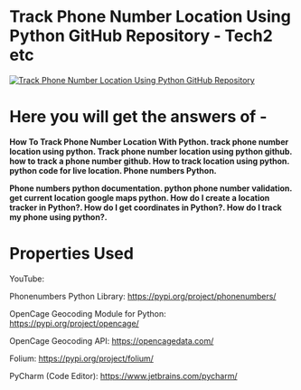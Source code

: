 # Track Phone Number Location Using Python GitHub Repository - Tech2 etc
[![Track Phone Number Location Using Python GitHub Repository](https://user-images.githubusercontent.com/80243988/136017398-8416c97d-cbe2-425e-af98-6475eb99e696.PNG)](https://www.youtube.com/watch?v=Dz3rSZHnKkM)

# Here you will get the answers of - 

**How To Track Phone Number Location With Python. track phone number location using python. Track phone number location using python github. how to track a phone number github. How to track location using python. python code for live location. Phone numbers Python.**

**Phone numbers python documentation. python phone number validation. get current location google maps python. How do I create a location tracker in Python?. How do I get coordinates in Python?. How do I track my phone using python?.**

# Properties Used

YouTube: <a href="https://youtu.be/Dz3rSZHnKkM"></a> 

Phonenumbers Python Library: https://pypi.org/project/phonenumbers/

OpenCage Geocoding Module for Python: https://pypi.org/project/opencage/

OpenCage Geocoding API: https://opencagedata.com/

Folium: https://pypi.org/project/folium/

PyCharm (Code Editor): https://www.jetbrains.com/pycharm/
